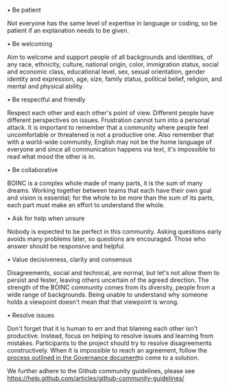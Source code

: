 •  Be patient

Not everyone has the same level of expertise in language or coding, so be patient if an explanation needs to be given.

•  Be welcoming

Aim to welcome and support people of all backgrounds and identities, of any race, ethnicity, culture, national origin, color, immigration status, social and economic class, educational level, sex, sexual orientation, gender identity and expression, age, size, family status, political belief, religion, and mental and physical ability.

•  Be respectful and friendly

Respect each other and each other's point of view. Different people have different perspectives on issues. Frustration cannot turn into a personal attack. It is important to remember that a community where people feel uncomfortable or threatened is not a productive one. Also remember that with a world-wide community, English may not be the home language of everyone and since all communication happens via text, it's impossible to read what mood the other is in.

•  Be collaborative

BOINC is a complex whole made of many parts, it is the sum of many dreams. Working together between teams that each have their own goal and vision is essential; for the whole to be more than the sum of its parts, each part must make an effort to understand the whole.

•  Ask for help when unsure

Nobody is expected to be perfect in this community. Asking questions early avoids many problems later, so questions are encouraged. Those who answer should be responsive and helpful.

•  Value decisiveness, clarity and consensus

Disagreements, social and technical, are normal, but let's not allow them to persist and fester, leaving others uncertain of the agreed direction. The strength of the BOINC community comes from its diversity, people from a wide range of backgrounds. Being unable to understand why someone holds a viewpoint doesn't mean that that viewpoint is wrong.

•  Resolve issues

Don't forget that it is human to err and that blaming each other isn't productive. Instead, focus on helping to resolve issues and learning from mistakes. Participants to the project should try to resolve disagreements constructively. When it is impossible to reach an agreement, follow the [process outlined in the Governance document](https://github.com/BOINC/boinc-policy/blob/master/Governance.md#5-decision-processes)to come to a solution.


We further adhere to the Github community guidelines, please see https://help.github.com/articles/github-community-guidelines/  

